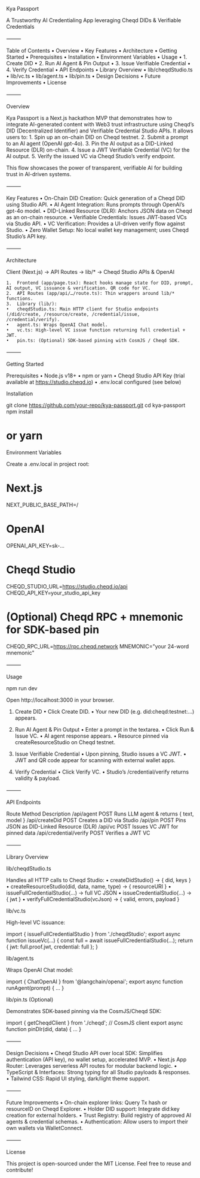 Kya Passport

A Trustworthy AI Credentialing App leveraging Cheqd DIDs & Verifiable Credentials

⸻

Table of Contents
	•	Overview
	•	Key Features
	•	Architecture
	•	Getting Started
	•	Prerequisites
	•	Installation
	•	Environment Variables
	•	Usage
	•	1. Create DID
	•	2. Run AI Agent & Pin Output
	•	3. Issue Verifiable Credential
	•	4. Verify Credential
	•	API Endpoints
	•	Library Overview
	•	lib/cheqdStudio.ts
	•	lib/vc.ts
	•	lib/agent.ts
	•	lib/pin.ts
	•	Design Decisions
	•	Future Improvements
	•	License

⸻

Overview

Kya Passport is a Next.js hackathon MVP that demonstrates how to integrate AI-generated content with Web3 trust infrastructure using Cheqd’s DID (Decentralized Identifier) and Verifiable Credential Studio APIs. It allows users to:
	1.	Spin up an on-chain DID on Cheqd testnet.
	2.	Submit a prompt to an AI agent (OpenAI gpt-4o).
	3.	Pin the AI output as a DID-Linked Resource (DLR) on-chain.
	4.	Issue a JWT Verifiable Credential (VC) for the AI output.
	5.	Verify the issued VC via Cheqd Studio’s verify endpoint.

This flow showcases the power of transparent, verifiable AI for building trust in AI-driven systems.

⸻

Key Features
	•	On-Chain DID Creation: Quick generation of a Cheqd DID using Studio API.
	•	AI Agent Integration: Runs prompts through OpenAI’s gpt-4o model.
	•	DID-Linked Resource (DLR): Anchors JSON data on Cheqd as an on-chain resource.
	•	Verifiable Credentials: Issues JWT-based VCs via Studio API.
	•	VC Verification: Provides a UI-driven verify flow against Studio.
	•	Zero Wallet Setup: No local wallet key management; uses Cheqd Studio’s API key.

⸻

Architecture

Client (Next.js)  →  API Routes  →  lib/*  →  Cheqd Studio APIs & OpenAI

	1.	Frontend (app/page.tsx): React hooks manage state for DID, prompt, AI output, VC issuance & verification. QR code for VC.
	2.	API Routes (app/api/…/route.ts): Thin wrappers around lib/* functions.
	3.	Library (lib/):
	•	cheqdStudio.ts: Main HTTP client for Studio endpoints (/did/create, /resource/create, /credential/issue, /credential/verify).
	•	agent.ts: Wraps OpenAI Chat model.
	•	vc.ts: High-level VC issue function returning full credential + JWT.
	•	pin.ts: (Optional) SDK-based pinning with CosmJS / Cheqd SDK.

⸻

Getting Started

Prerequisites
	•	Node.js v18+
	•	npm or yarn
	•	Cheqd Studio API Key (trial available at https://studio.cheqd.io)
	•	.env.local configured (see below)

Installation

git clone https://github.com/your-repo/kya-passport.git
cd kya-passport
npm install
# or yarn

Environment Variables

Create a .env.local in project root:

# Next.js
NEXT_PUBLIC_BASE_PATH=/   

# OpenAI
OPENAI_API_KEY=sk-...

# Cheqd Studio
CHEQD_STUDIO_URL=https://studio.cheqd.io/api
CHEQD_API_KEY=your_studio_api_key

# (Optional) Cheqd RPC + mnemonic for SDK-based pin
CHEQD_RPC_URL=https://rpc.cheqd.network
MNEMONIC="your 24-word mnemonic"


⸻

Usage

npm run dev

Open http://localhost:3000 in your browser.

1. Create DID
	•	Click Create DID.
	•	Your new DID (e.g. did:cheqd:testnet:...) appears.

2. Run AI Agent & Pin Output
	•	Enter a prompt in the textarea.
	•	Click Run & Issue VC.
	•	AI agent response appears.
	•	Resource pinned via createResourceStudio on Cheqd testnet.

3. Issue Verifiable Credential
	•	Upon pinning, Studio issues a VC JWT.
	•	JWT and QR code appear for scanning with external wallet apps.

4. Verify Credential
	•	Click Verify VC.
	•	Studio’s /credential/verify returns validity & payload.

⸻

API Endpoints

Route	Method	Description
/api/agent	POST	Runs LLM agent & returns { text, model }
/api/createDid	POST	Creates a DID via Studio
/api/pin	POST	Pins JSON as DID-Linked Resource (DLR)
/api/vc	POST	Issues VC JWT for pinned data
/api/credential/verify	POST	Verifies a JWT VC


⸻

Library Overview

lib/cheqdStudio.ts

Handles all HTTP calls to Cheqd Studio:
	•	createDidStudio() → { did, keys }
	•	createResourceStudio(did, data, name, type) → { resourceURI }
	•	issueFullCredentialStudio(...) → full VC JSON
	•	issueCredentialStudio(...) → { jwt }
	•	verifyFullCredentialStudio(vcJson) → { valid, errors, payload }

lib/vc.ts

High-level VC issuance:

import { issueFullCredentialStudio } from './cheqdStudio';
export async function issueVc(...) {
  const full = await issueFullCredentialStudio(...);
  return { jwt: full.proof.jwt, credential: full };
}

lib/agent.ts

Wraps OpenAI Chat model:

import { ChatOpenAI } from '@langchain/openai';
export async function runAgent(prompt) { ... }

lib/pin.ts (Optional)

Demonstrates SDK-based pinning via the CosmJS/Cheqd SDK:

import { getCheqdClient } from './cheqd'; // CosmJS client
export async function pinDlr(did, data) { ... }


⸻

Design Decisions
	•	Cheqd Studio API over local SDK:
Simplifies authentication (API key), no wallet setup, accelerated MVP.
	•	Next.js App Router:
Leverages serverless API routes for modular backend logic.
	•	TypeScript & Interfaces:
Strong typing for all Studio payloads & responses.
	•	Tailwind CSS:
Rapid UI styling, dark/light theme support.

⸻

Future Improvements
	•	On-chain explorer links:  Query Tx hash or resourceID on Cheqd Explorer.
	•	Holder DID support:  Integrate did:key creation for external holders.
	•	Trust Registry:  Build registry of approved AI agents & credential schemas.
	•	Authentication:  Allow users to import their own wallets via WalletConnect.

⸻

License

This project is open-sourced under the MIT License. Feel free to reuse and contribute!
